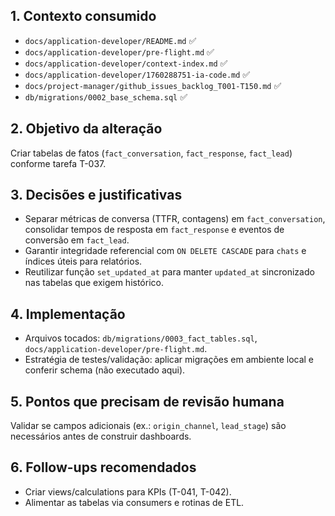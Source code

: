 ## 1. Contexto consumido
- `docs/application-developer/README.md` ✅
- `docs/application-developer/pre-flight.md` ✅
- `docs/application-developer/context-index.md` ✅
- `docs/application-developer/1760288751-ia-code.md` ✅
- `docs/project-manager/github_issues_backlog_T001-T150.md` ✅
- `db/migrations/0002_base_schema.sql` ✅

## 2. Objetivo da alteração
Criar tabelas de fatos (`fact_conversation`, `fact_response`, `fact_lead`) conforme tarefa T-037.

## 3. Decisões e justificativas
- Separar métricas de conversa (TTFR, contagens) em `fact_conversation`, consolidar tempos de resposta em `fact_response` e eventos de conversão em `fact_lead`.
- Garantir integridade referencial com `ON DELETE CASCADE` para `chats` e índices úteis para relatórios.
- Reutilizar função `set_updated_at` para manter `updated_at` sincronizado nas tabelas que exigem histórico.

## 4. Implementação
- Arquivos tocados: `db/migrations/0003_fact_tables.sql`, `docs/application-developer/pre-flight.md`.
- Estratégia de testes/validação: aplicar migrações em ambiente local e conferir schema (não executado aqui).

## 5. Pontos que precisam de revisão humana
Validar se campos adicionais (ex.: `origin_channel`, `lead_stage`) são necessários antes de construir dashboards.

## 6. Follow-ups recomendados
- Criar views/calculations para KPIs (T-041, T-042).
- Alimentar as tabelas via consumers e rotinas de ETL.
